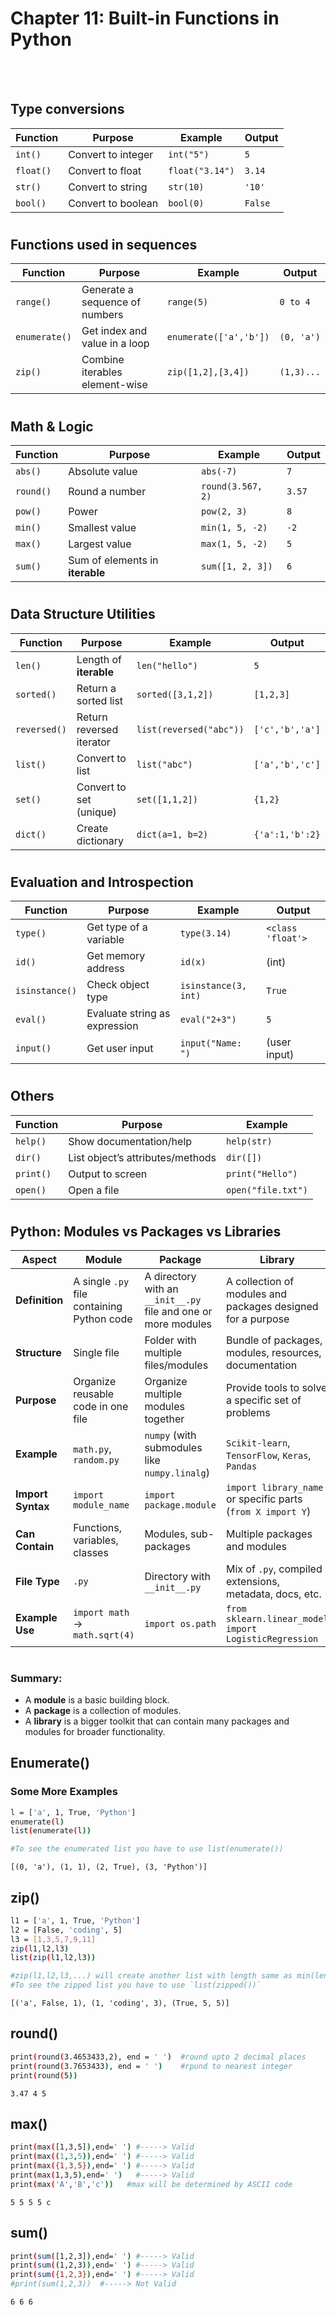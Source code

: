 # 
# Chapter 11: Built-in Functions in Python

<br>
<br>

## **Type conversions**
| Function  | Purpose            | Example         | Output  |
| --------- | ------------------ | --------------- | ------- |
| `int()`   | Convert to integer | `int("5")`      | `5`     |
| `float()` | Convert to float   | `float("3.14")` | `3.14`  |
| `str()`   | Convert to string  | `str(10)`       | `'10'`  |
| `bool()`  | Convert to boolean | `bool(0)`       | `False` |

#

## **Functions used in sequences**
| Function      | Purpose                        | Example                | Output     |
| ------------- | ------------------------------ | ---------------------- | ---------- |
| `range()`     | Generate a sequence of numbers | `range(5)`             | `0 to 4`   |
| `enumerate()` | Get index and value in a loop  | `enumerate(['a','b'])` | `(0, 'a')` |
| `zip()`       | Combine iterables element-wise | `zip([1,2],[3,4])`     | `(1,3)...` |

#

## **Math & Logic**
| Function  | Purpose                     | Example           | Output |
| --------- | --------------------------- | ----------------- | ------ |
| `abs()`   | Absolute value              | `abs(-7)`         | `7`    |
| `round()` | Round a number              | `round(3.567, 2)` | `3.57` |
| `pow()`   | Power                       | `pow(2, 3)`       | `8`    |
| `min()`   | Smallest value              | `min(1, 5, -2)`   | `-2`   |
| `max()`   | Largest value               | `max(1, 5, -2)`   | `5`    |
| `sum()`   | Sum of elements in **iterable** | `sum([1, 2, 3])`  | `6`    |

#

## **Data Structure Utilities**
| Function     | Purpose                  | Example                 | Output          |
| ------------ | ------------------------ | ----------------------- | --------------- |
| `len()`      | Length of **iterable**       | `len("hello")`          | `5`             |
| `sorted()`   | Return a sorted list     | `sorted([3,1,2])`       | `[1,2,3]`       |
| `reversed()` | Return reversed iterator | `list(reversed("abc"))` | `['c','b','a']` |
| `list()`     | Convert to list          | `list("abc")`           | `['a','b','c']` |
| `set()`      | Convert to set (unique)  | `set([1,1,2])`          | `{1,2}`         |
| `dict()`     | Create dictionary        | `dict(a=1, b=2)`        | `{'a':1,'b':2}` |

#

## **Evaluation and Introspection**
| Function       | Purpose                       | Example              | Output            |
| -------------- | ----------------------------- | -------------------- | ----------------- |
| `type()`       | Get type of a variable        | `type(3.14)`         | `<class 'float'>` |
| `id()`         | Get memory address            | `id(x)`              | (int)             |
| `isinstance()` | Check object type             | `isinstance(3, int)` | `True`            |
| `eval()`       | Evaluate string as expression | `eval("2+3")`        | `5`               |
| `input()`      | Get user input                | `input("Name: ")`    | (user input)      |

#

## **Others**
| Function  | Purpose                          | Example            |
| --------- | -------------------------------- | ------------------ |
| `help()`  | Show documentation/help          | `help(str)`        |
| `dir()`   | List object’s attributes/methods | `dir([])`          |
| `print()` | Output to screen                 | `print("Hello")`   |
| `open()`  | Open a file                      | `open("file.txt")` |

#
## **Python: Modules vs Packages vs Libraries**
| **Aspect**        | **Module**                                 | **Package**                                                    | **Library**                                                 |
| ----------------- | ------------------------------------------ | -------------------------------------------------------------- | ----------------------------------------------------------- |
| **Definition**    | A single `.py` file containing Python code | A directory with an `__init__.py` file and one or more modules | A collection of modules and packages designed for a purpose |
| **Structure**     | Single file                                | Folder with multiple files/modules                             | Bundle of packages, modules, resources, documentation       |
| **Purpose**       | Organize reusable code in one file         | Organize multiple modules together                             | Provide tools to solve a specific set of problems           |
| **Example**       | `math.py`, `random.py`                     | `numpy` (with submodules like `numpy.linalg`)                  | `Scikit-learn`, `TensorFlow`, `Keras`, `Pandas`             |
| **Import Syntax** | `import module_name`                       | `import package.module`                                        | `import library_name` or specific parts (`from X import Y`) |
| **Can Contain**   | Functions, variables, classes              | Modules, sub-packages                                          | Multiple packages and modules                               |
| **File Type**     | `.py`                                      | Directory with `__init__.py`                                   | Mix of `.py`, compiled extensions, metadata, docs, etc.     |
| **Example Use**   | `import math` → `math.sqrt(4)`             | `import os.path`                                               | `from sklearn.linear_model import LogisticRegression`       |
#
### **Summary:**
- A **module** is a basic building block.
- A **package** is a collection of modules.
- A **library** is a bigger toolkit that can contain many packages and modules for broader functionality.
## Enumerate()
### Some More Examples
```bash
l = ['a', 1, True, 'Python']
enumerate(l)    
list(enumerate(l))

#To see the enumerated list you have to use list(enumerate())
```
`[(0, 'a'), (1, 1), (2, True), (3, 'Python')]`
## zip()
```bash
l1 = ['a', 1, True, 'Python']
l2 = [False, 'coding', 5]
l3 = [1,3,5,7,9,11]
zip(l1,l2,l3)    
list(zip(l1,l2,l3))

#zip(l1,l2,l3,...) will create another list with length same as min(len(l1),len(l2),...)
#To see the zipped list you have to use `list(zipped())`
```
`[('a', False, 1), (1, 'coding', 3), (True, 5, 5)]`
## round()
```bash
print(round(3.4653433,2), end = ' ')  #round upto 2 decimal places
print(round(3.7653433), end = ' ')    #rpund to nearest integer
print(round(5))
```
`3.47 4 5`
## max()
```bash
print(max([1,3,5]),end=' ') #-----> Valid     
print(max((1,3,5)),end=' ') #-----> Valid
print(max({1,3,5}),end=' ') #-----> Valid
print(max(1,3,5),end=' ')   #-----> Valid     
print(max('A','B','c'))   #max will be determined by ASCII code
```
`5 5 5 5 c`
## sum()
```bash
print(sum([1,2,3]),end=' ') #-----> Valid
print(sum((1,2,3)),end=' ') #-----> Valid
print(sum({1,2,3}),end=' ') #-----> Valid
#print(sum(1,2,3))  #-----> Not Valid
```
`6 6 6`
